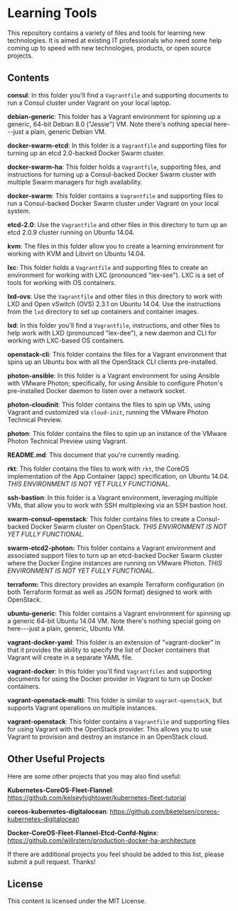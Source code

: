 # Learning Tools

This repository contains a variety of files and tools for learning new technologies. It is aimed at existing IT professionals who need some help coming up to speed with new technologies, products, or open source projects.

## Contents

**consul**: In this folder you'll find a `Vagrantfile` and supporting documents to run a Consul cluster under Vagrant on your local laptop.

**debian-generic**: This folder has a Vagrant environment for spinning up a generic, 64-bit Debian 8.0 ("Jessie") VM. Note there's nothing special here---just a plain, generic Debian VM.

**docker-swarm-etcd**: In this folder is a `Vagrantfile` and supporting files for turning up an etcd 2.0-backed Docker Swarm cluster.

**docker-swarm-ha**: This folder holds a `Vagrantfile`, supporting files, and instructions for turning up a Consul-backed Docker Swarm cluster with multiple Swarm managers for high availability.

**docker-swarm**: This folder contains a `Vagrantfile` and supporting files to run a Consul-backed Docker Swarm cluster under Vagrant on your local system.

**etcd-2.0**: Use the `Vagrantfile` and other files in this directory to turn up an etcd 2.0.9 cluster running on Ubuntu 14.04.

**kvm**: The files in this folder allow you to create a learning environment for working with KVM and Libvirt on Ubuntu 14.04.

**lxc**: This folder holds a `Vagrantfile` and supporting files to create an environment for working with LXC (pronounced "lex-see"). LXC is a set of tools for working with OS containers.

**lxd-ovs**: Use the `Vagrantfile` and other files in this directory to work with LXD and Open vSwitch (OVS) 2.3.1 on Ubuntu 14.04. Use the instructions from the `lxd` directory to set up containers and container images.

**lxd**: In this folder you'll find a `Vagrantfile`, instructions, and other files to help work with LXD (pronounced "lex-dee"), a new daemon and CLI for working with LXC-based OS containers.

**openstack-cli**: This folder contains the files for a Vagrant environment that spins up an Ubuntu box with all the OpenStack CLI clients pre-installed.

**photon-ansible**: In this folder is a Vagrant environment for using Ansible with VMware Photon; specifically, for using Ansible to configure Photon's pre-installed Docker daemon to listen over a network socket.

**photon-cloudinit**: This folder contains the files to spin up VMs, using Vagrant and customized via `cloud-init`, running the VMware Photon Technical Preview.

**photon**: This folder contains the files to spin up an instance of the VMware Photon Technical Preview using Vagrant.

**README.md**: This document that you're currently reading.

**rkt**: This folder contains the files to work with `rkt`, the CoreOS implementation of the App Container (appc) specification, on Ubuntu 14.04. _THIS ENVIRONMENT IS NOT YET FULLY FUNCTIONAL._

**ssh-bastion**: In this folder is a Vagrant environment, leveraging multiple VMs, that allow you to work with SSH multiplexing via an SSH bastion host.

**swarm-consul-openstack**: This folder contains files to create a Consul-backed Docker Swarm cluster on OpenStack. _THIS ENVIRONMENT IS NOT YET FULLY FUNCTIONAL._

**swarm-etcd2-photon:** This folder contains a Vagrant environment and associated support files to turn up an etcd-backed Docker Swarm cluster where the Docker Engine instances are running on VMware Photon. _THIS ENVIRONMENT IS NOT YET FULLY FUNCTIONAL._

**terraform:** This directory provides an example Terraform configuration (in both Terraform format as well as JSON format) designed to work with OpenStack.

**ubuntu-generic**: This folder contains a Vagrant environment for spinning up a generic 64-bit Ubuntu 14.04 VM. Note there's nothing special going on here---just a plain, generic, Ubuntu VM.

**vagrant-docker-yaml**: This folder is an extension of "vagrant-docker" in that it provides the ability to specify the list of Docker containers that Vagrant will create in a separate YAML file.

**vagrant-docker**: In this folder you'll find `Vagrantfiles` and supporting documents for using the Docker provider in Vagrant to turn up Docker containers.

**vagrant-openstack-multi**: This folder is similar to `vagrant-openstack`, but supports Vagrant operations on multiple instances.

**vagrant-openstack**: This folder contains a `Vagrantfile` and supporting files for using Vagrant with the OpenStack provider. This allows you to use Vagrant to provision and destroy an instance in an OpenStack cloud.

## Other Useful Projects

Here are some other projects that you may also find useful:

**Kubernetes-CoreOS-Fleet-Flannel**: https://github.com/kelseyhightower/kubernetes-fleet-tutorial

**coreos-kubernetes-digitalocean**: https://github.com/bketelsen/coreos-kubernetes-digitalocean

**Docker-CoreOS-Fleet-Flannel-Etcd-Confd-Nginx**: https://github.com/willrstern/production-docker-ha-architecture

If there are additional projects you feel should be added to this list, please submit a pull request. Thanks!

## License

This content is licensed under the MIT License.
